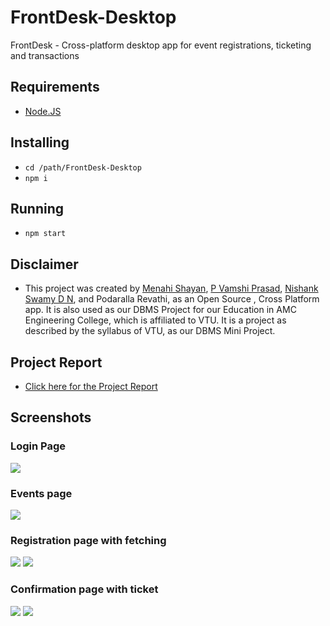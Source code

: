 # FrontDesk-Desktop
FrontDesk - Cross-platform desktop app for event registrations, ticketing and transactions

## Requirements
 - [Node.JS](https://nodejs.org/en/)

## Installing
 - `cd /path/FrontDesk-Desktop`
 - `npm i`

 ## Running
 - `npm start`
 
 
 ## Disclaimer
 - This project was created by [Menahi Shayan](https://github.com/menahishayan), [P Vamshi Prasad](https://github.com/BullsEye34), [Nishank Swamy D N](), and Podaralla Revathi, as an Open Source , Cross Platform app. It is also used as our DBMS Project for our Education in AMC Engineering College, which is affiliated to VTU. It is a project as described by the syllabus of VTU, as our DBMS Mini Project.
 
 ## Project Report
 - [Click here for the Project Report](https://github.com/menahishayan/FrontDesk-Desktop/blob/master/documentation/DBMS%20Project%20Newer%20One%20I%20think.pdf)

## Screenshots
<h3>Login Page</h3>
 <image src ="screenshots/ss0.png">
 <br>
<h3>Events page</h3>
 <image src ="screenshots/ss1.png">
<h3>Registration page with fetching</h3>
 <image src ="screenshots/ss2.png">
   <image src ="screenshots/ss3.png">
 <h3>Confirmation page with ticket</h3>
     <image src ="screenshots/ss4.png">
 <image src ="screenshots/ss5.png">
